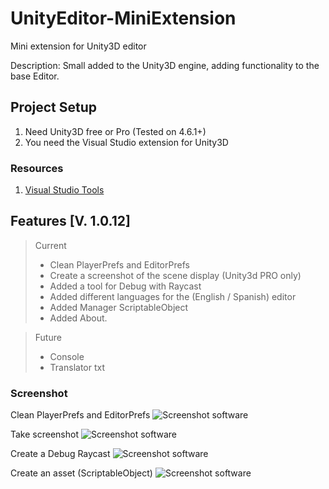 # UnityEditor-MiniExtension
Mini extension for Unity3D editor

Description: Small added to the Unity3D engine, adding functionality to the base Editor.

## Project Setup

1. Need Unity3D free or Pro (Tested on 4.6.1+)
2. You need the Visual Studio extension for Unity3D

### Resources

1. [Visual Studio Tools](https://visualstudiogallery.msdn.microsoft.com/20b80b8c-659b-45ef-96c1-437828fe7cf2)

## Features [V. 1.0.12]

> Current
> 
> - Clean PlayerPrefs and EditorPrefs
> - Create a screenshot of the scene display (Unity3d PRO only)
> - Added a tool for Debug with Raycast
> - Added different languages for the (English / Spanish) editor
> - Added Manager ScriptableObject
> - Added About.

> Future
>
> - Console
> - Translator txt

### Screenshot

Clean PlayerPrefs and EditorPrefs
![Screenshot software](https://raw.githubusercontent.com/lPinchol/UnityEditor-MiniExtension/master/Resources/Img/ClearEditExt.png "ClearEditExt")

Take screenshot
![Screenshot software](https://raw.githubusercontent.com/lPinchol/UnityEditor-MiniExtension/master/Resources/Img/ScreenShotGOExt.png "ScreenShotGOExt")

Create a Debug Raycast
![Screenshot software](https://raw.githubusercontent.com/lPinchol/UnityEditor-MiniExtension/master/Resources/Img/RayCastDebugExt.png "RayCastDebugExt")

Create an asset (ScriptableObject)
![Screenshot software](https://raw.githubusercontent.com/lPinchol/UnityEditor-MiniExtension/master/Resources/Img/ScriptableObjectExt.png "ScriptableObjectExt")
